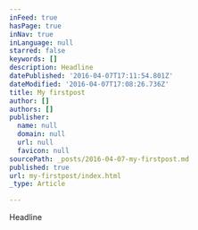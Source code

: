 ```yaml
---
inFeed: true
hasPage: true
inNav: true
inLanguage: null
starred: false
keywords: []
description: Headline
datePublished: '2016-04-07T17:11:54.801Z'
dateModified: '2016-04-07T17:08:26.736Z'
title: My firstpost
author: []
authors: []
publisher:
  name: null
  domain: null
  url: null
  favicon: null
sourcePath: _posts/2016-04-07-my-firstpost.md
published: true
url: my-firstpost/index.html
_type: Article

---
```

Headline